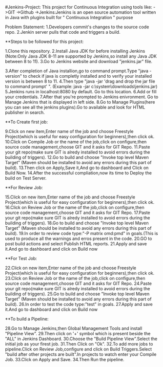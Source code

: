 #Jenkins-Project: This project for Continuous Integration using tools like: 
->GIT
->Github
->Jenkins:Jenkins is an open source automation tool written in Java with plugins built for " Continuous Integration " purpose


Problem Statement:
1.Developers commit's changes to the source code repo.
2.Jenkin server pulls that code and triggers a build.

**Steps to be followed for this project:

1.Clone this repository.
2.Install Java JDK for before installing Jenkins (Note:Only Java JDK 8-11 are supported by Jenkins,so install any Java JDK between 8 to 11).
3.Go to Jenkins website and download "jenkins.jar" file.   

3.After completion of Java installion,go to command prompt.Type "java -version" to check if java is completly installed and to verify your installed version is between 8 to 11.
4.Then type "java -jar 'drag and drop the jar file to command prompt' ". (Example: java -jar c:\system\downloads\jenkins.jar)
5.Jenkins runs in localhost:8080 by default. Go to this location.
6.Add or fill your credentials.
7.After that you're prompted to Jenkins enivronment. Go to Manage Jenkins that is displayed  in left side.
8.Go to Manage Plugins(here you can see all the jenkins plugins).Go to available and look for  HTML publisher in search.

**To Create first job:

9.Click on new item,Enter name of the job and choose Freestyle Project(which is useful for easy configuration for beginners),then click ok.
10.Click on Compile Job or the name of the job,click on configure,then source code management,choose GIT and it asks for GIT Repo.
11.Paste your git repo(make sure GIT is alredy installed to avoid errors during the building of triggers).
12.Go to build and choose "Invoke top level Maven Target" (Maven should be installed to avoid any errors during this part of build).
13.Then click on Apply,Save it,And go to  dashboard and Click on Build Now.
14.After the successful compliation,now its  time to Deploy the build on Test Server.

**For  Review Job: 

15.Click on new item,Enter name of the job and choose Freestyle Project(which is useful for easy configuration for beginners),then click ok.
16.Click on Review Job or the name of the job,click on configure,then source code management,choose GIT and it asks for GIT Repo.
17.Paste your git repo(make sure GIT is alredy installed to avoid errors during the building of triggers).
18.Go to build and choose "Invoke top level Maven Target" (Maven should be installed to avoid any errors during this part of build).
19.In order to review code type:"-P matrix omd:pmd" in goals.(This is used to produce all the warnings and erros present in the code. 
20.GO to post build actions and select Publish HTML reports.
21.Apply and save it.And go to dashboard and click on Build now

**For Test Job:

22.Click on new item,Enter name of the job and choose Freestyle Project(which is useful for easy configuration for beginners),then click ok.
23.Click on Review Job or the name of the job,click on configure,then source code management,choose GIT and it asks for GIT Repo.
24.Paste your git repo(make sure GIT is alredy installed to avoid errors during the building of triggers).
25.Go to build and choose "Invoke top level Maven Target" (Maven should be installed to avoid any errors during this part of build).
26.In order to test the code type:"test" in goals.
27.Apply and save it.And go to dashboard and click on Build now



**To build a Pipeline:

28.Go to Manage Jenkins,then Global Management Tools and install "Pipeline View".
29.Then click on '+' symbol which is present beside the "ALL"  in Jenkins Dashboard.
30.Choose the "Build Pipeline View".Select the initial job as your firest job.
31.Then Click  on "Ok".
32.To add more jobs to pipeline.Click on Review Job,configure and click on Build Triggers.Select "build after other projects are built".In projects to watch enter your Compile Job.
33.Click on Apply and Save.
34.Then Run the pipeline.





